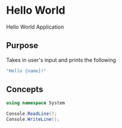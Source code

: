 # Hello World

Hello World Application

## Purpose

Takes in user's input and prints the following

```bash
"Hello {name}!"
```

## Concepts

```C#
using namespace System

Console.ReadLine();
Console.WriteLine();
```
